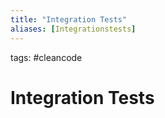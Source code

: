 ```yaml
---
title: "Integration Tests"
aliases: [Integrationstests]
---
```

tags: #cleancode 

# Integration Tests